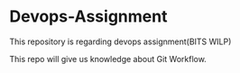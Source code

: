 # Devops-Assignment
This repository is regarding devops assignment(BITS WILP)

This repo will give us knowledge about Git Workflow.